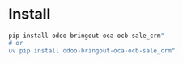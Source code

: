 # Install

```bash
pip install odoo-bringout-oca-ocb-sale_crm"
# or
uv pip install odoo-bringout-oca-ocb-sale_crm"
```
